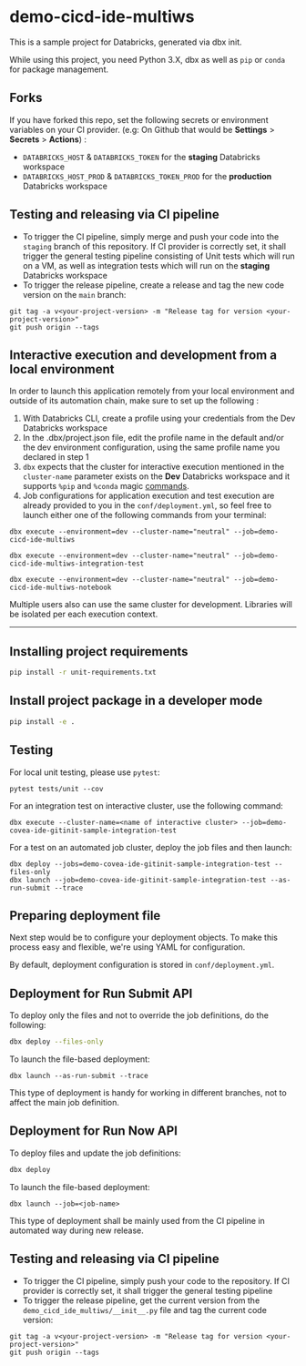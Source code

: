 # demo-cicd-ide-multiws

This is a sample project for Databricks, generated via dbx init.

While using this project, you need Python 3.X, dbx as well as `pip` or `conda` for package management.

## Forks

If you have forked this repo, set the following secrets or environment variables on your CI provider. (e.g: On Github that would be **Settings** > **Secrets** > **Actions**)  :
- `DATABRICKS_HOST` & `DATABRICKS_TOKEN` for the **staging** Databricks workspace 
- `DATABRICKS_HOST_PROD` & `DATABRICKS_TOKEN_PROD` for the **production** Databricks workspace 

## Testing and releasing via CI pipeline

- To trigger the CI pipeline, simply merge and push your code into the `staging` branch of this repository. If CI provider is correctly set, it shall trigger the general testing pipeline consisting of Unit tests which will run on a VM, as well as integration tests which will run on the **staging** Databricks workspace
- To trigger the release pipeline, create a release and tag the new code version on the `main` branch:
```
git tag -a v<your-project-version> -m "Release tag for version <your-project-version>"
git push origin --tags
```

## Interactive execution and development from a local environment

In order to launch this application remotely from your local environment and outside of its automation chain, make sure to set up the following :
1. With Databricks CLI, create a profile using your credentials from the Dev Databricks workspace
2. In the .dbx/project.json file, edit the profile name in the default and/or the dev environment configuration, using the same profile name you declared in step 1
3. `dbx` expects that the cluster for interactive execution mentioned in the `cluster-name` parameter exists on the **Dev** Databricks workspace and it supports `%pip` and `%conda` magic [commands](https://docs.databricks.com/libraries/notebooks-python-libraries.html).
5. Job configurations for application execution and test execution are already provided to you in the `conf/deployment.yml`, so feel free to launch either one of the following commands from your terminal:

```dbx execute --environment=dev --cluster-name="neutral" --job=demo-cicd-ide-multiws```

```dbx execute --environment=dev --cluster-name="neutral" --job=demo-cicd-ide-multiws-integration-test```

```dbx execute --environment=dev --cluster-name="neutral" --job=demo-cicd-ide-multiws-notebook```

Multiple users also can use the same cluster for development. Libraries will be isolated per each execution context.

---------

## Installing project requirements

```bash
pip install -r unit-requirements.txt
```

## Install project package in a developer mode

```bash
pip install -e .
```

## Testing

For local unit testing, please use `pytest`:
```
pytest tests/unit --cov
```

For an integration test on interactive cluster, use the following command:
```
dbx execute --cluster-name=<name of interactive cluster> --job=demo-covea-ide-gitinit-sample-integration-test
```

For a test on an automated job cluster, deploy the job files and then launch:
```
dbx deploy --jobs=demo-covea-ide-gitinit-sample-integration-test --files-only
dbx launch --job=demo-covea-ide-gitinit-sample-integration-test --as-run-submit --trace
```

## Preparing deployment file

Next step would be to configure your deployment objects. To make this process easy and flexible, we're using YAML for configuration.

By default, deployment configuration is stored in `conf/deployment.yml`.

## Deployment for Run Submit API

To deploy only the files and not to override the job definitions, do the following:

```bash
dbx deploy --files-only
```

To launch the file-based deployment:
```
dbx launch --as-run-submit --trace
```

This type of deployment is handy for working in different branches, not to affect the main job definition.

## Deployment for Run Now API

To deploy files and update the job definitions:

```bash
dbx deploy
```

To launch the file-based deployment:
```
dbx launch --job=<job-name>
```

This type of deployment shall be mainly used from the CI pipeline in automated way during new release.


## Testing and releasing via CI pipeline

- To trigger the CI pipeline, simply push your code to the repository. If CI provider is correctly set, it shall trigger the general testing pipeline
- To trigger the release pipeline, get the current version from the `demo_cicd_ide_multiws/__init__.py` file and tag the current code version:
```
git tag -a v<your-project-version> -m "Release tag for version <your-project-version>"
git push origin --tags
```

